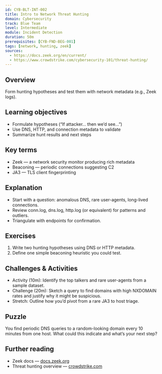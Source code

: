 ```yaml
---
id: CYB-BLT-INT-002
title: Intro to Network Threat Hunting
domain: Cybersecurity
track: Blue Team
level: Intermediate
module: Incident Detection
duration: 50m
prerequisites: [CYB-FND-BEG-001]
tags: [network, hunting, zeek]
sources:
  - https://docs.zeek.org/en/current/
  - https://www.crowdstrike.com/cybersecurity-101/threat-hunting/
---
```


## Overview

Form hunting hypotheses and test them with network metadata (e.g., Zeek logs).

## Learning objectives

- Formulate hypotheses (“If attacker… then we’d see…”)
- Use DNS, HTTP, and connection metadata to validate
- Summarize hunt results and next steps

## Key terms

- Zeek — a network security monitor producing rich metadata
- Beaconing — periodic connections suggesting C2
- JA3 — TLS client fingerprinting

## Explanation

- Start with a question: anomalous DNS, rare user-agents, long-lived connections.
- Review conn.log, dns.log, http.log (or equivalent) for patterns and outliers.
- Triangulate with endpoints for confirmation.

## Exercises

1. Write two hunting hypotheses using DNS or HTTP metadata.
2. Define one simple beaconing heuristic you could test.

## Challenges & Activities

- Activity (10m): Identify the top talkers and rare user-agents from a sample dataset.
- Challenge (20m): Sketch a query to find domains with high NXDOMAIN rates and justify why it might be suspicious.
- Stretch: Outline how you’d pivot from a rare JA3 to host triage.

## Puzzle

You find periodic DNS queries to a random-looking domain every 10 minutes from one host. What could this indicate and what’s your next step?

## Further reading

- Zeek docs — [docs.zeek.org](https://docs.zeek.org/en/current/)
- Threat hunting overview — [crowdstrike.com](https://www.crowdstrike.com/cybersecurity-101/threat-hunting/)
